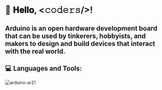 # :wave: 𝐇𝐞𝐥𝐥𝐨, <𝚌𝚘𝚍𝚎𝚛𝚜/>!

## Arduino is an open hardware development board that can be used by tinkerers, hobbyists, and makers to design and build devices that interact with the real world.

## :computer: Languages and Tools:
![arduino-ar21](https://user-images.githubusercontent.com/118696796/214902655-aca30bec-cf02-4336-b314-2724a5d452c6.png)
